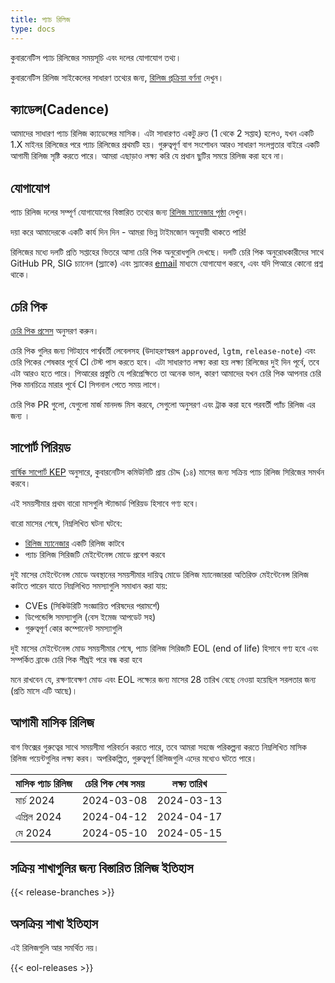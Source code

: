 ```yaml
---
title: প্যাচ রিলিজ
type: docs
---
```


কুবারনেটিস প্যাচ রিলিজের সময়সূচি এবং দলের যোগাযোগ তথ্য।

কুবারনেটিস রিলিজ সাইকেলের সাধারণ তথ্যের জন্য, 
[রিলিজ প্রক্রিয়া বর্ণনা][release process description] দেখুন।

## ক্যাডেন্স(Cadence)

আমাদের সাধারণ প্যাচ রিলিজ ক্যাডেন্সের মাসিক। এটা
সাধারণত একটু দ্রুত (1 থেকে 2 সপ্তাহ) হলেও, যখন একটি 1.X মাইনর 
রিলিজের পরে প্যাচ রিলিজের প্রথমটি হয়। গুরুত্বপূর্ণ বাগ সংশোধন আরও
সাধারণ সংলগ্নতার বাইরে একটি আগামী রিলিজ সৃষ্টি করতে পারে। আমরা 
এছাড়াও লক্ষ্য করি যে প্রধান ছুটির সময়ে রিলিজ করা হবে না।

## যোগাযোগ

প্যাচ রিলিজ দলের সম্পূর্ণ যোগাযোগের বিস্তারিত তথ্যের জন্য [রিলিজ ম্যানেজার পৃষ্ঠা][release-managers] দেখুন।

দয়া করে আমাদেরকে একটি কার্য দিন দিন - আমরা ভিন্ন টাইমজোন অনুযায়ী থাকতে পারি!

রিলিজের মধ্যে দলটি প্রতি সপ্তাহের ভিতরে আসা চেরি পিক অনুরোধগুলি দেখছে।
দলটি চেরি পিক অনুরোধকারীদের সাথে GitHub PR, SIG চ্যানেল (স্ল্যাকে)
এবং স্ল্যাকের  [email](mailto:release-managers-private@kubernetes.io)
মাধ্যমে যোগাযোগ করবে, এবং যদি পিআরে কোনো
প্রশ্ন থাকে।

## চেরি পিক

[চেরি পিক প্রসেস][cherry-picks] অনুসরণ করুন।

চেরি পিক গুলির জন্য গিটহাবে পার্শ্ববর্তী লেবেলসহ (উদাহরণস্বরূপ
`approved`, `lgtm`, `release-note`) এবং চেরি পিকের শেষকার পূর্বে CI টেস্ট পাস করতে হবে।
এটা সাধারণত লক্ষ্য করা হয় লক্ষ্য রিলিজের দুই দিন পূর্বে, তবে এটা আরও হতে পারে। 
পিআরের প্রস্তুতি যে পরিপ্রেক্ষিতে তা অনেক ভাল, কারণ আমাদের যখন 
চেরি পিক আপনার চেরি পিক মানচিত্রে মারার পূর্বে CI সিগনাল পেতে 
সময় লাগে।

চেরি পিক PR গুলো, যেগুলো মার্জ মানদন্ড মিস করবে, সেগুলো অনুসরণ এবং ট্রাক করা হবে
পরবর্তী প্যাঁচ রিলিজ এর জন্য ।

## সাপোর্ট পিরিয়ড

[বার্ষিক সাপোর্ট KEP][yearly-support] অনুসারে, কুবারনেটিস কমিউনিটি
প্রায় চৌদ্দ (১৪) মাসের জন্য সক্রিয় প্যাচ রিলিজ সিরিজের
সমর্থন করবে।

এই সময়সীমার প্রথম বারো মাসগুলি স্ট্যান্ডার্ড পিরিয়ড হিসাবে
গণ্য হবে।

বারো মাসের শেষে, নিম্নলিখিত ঘটনা ঘটবে:

- [রিলিজ ম্যানেজার][release-managers] একটি রিলিজ কাটবে
- প্যাচ রিলিজ সিরিজটি মেইন্টেনেন্স মোডে প্রবেশ করবে

দুই মাসের মেইন্টেনেন্স মোডে অবস্থানের সময়সীমার দায়িত্ব মোডে রিলিজ
ম্যানেজাররা অতিরিক্ত মেইন্টেনেন্স রিলিজ কাটতে পারেন যাতে নিম্নলিখিত সমস্যাগুলি সমাধান করা যায়:

- CVEs (সিকিউরিটি সংজ্ঞায়িত পরিষদের পরামর্শে)
- ডিপেন্ডেন্সি সমস্যাগুলি (বেস ইমেজ আপডেট সহ)
- গুরুত্বপূর্ণ কোর কম্পোনেন্ট সমস্যাগুলি

দুই মাসের মেইন্টেনেন্স মোড সময়সীমার শেষে, প্যাচ রিলিজ সিরিজটি EOL (end of life)
হিসাবে গণ্য হবে এবং সম্পর্কিত ব্রাঞ্চে চেরি পিক 
শীঘ্রই পরে বন্ধ করা হবে 

মনে রাখবেন যে, রক্ষণাবেক্ষণ মোড এবং EOL লক্ষ্যের জন্য মাসের 28 তারিখ বেছে নেওয়া হয়েছিল
সরলতার জন্য (প্রতি মাসে এটি আছে)।

## আগামী মাসিক রিলিজ

বাগ ফিক্সের গুরুত্বের সাথে সময়সীমা পরিবর্তন করতে পারে, তবে আমরা সহজে পরিকল্পনা করতে
নিম্নলিখিত মাসিক রিলিজ পয়েন্টগুলির লক্ষ্য করব। অপরিকল্পিত, 
গুরুত্বপূর্ণ রিলিজগুলি এদের মধ্যেও ঘটতে পারে।

| মাসিক প্যাচ রিলিজ        | চেরি পিক শেষ সময়      | লক্ষ্য তারিখ |
| --------------------- | -------------------- | ----------- |
| মার্চ 2024              | 2024-03-08           | 2024-03-13  |
| এপ্রিল 2024            | 2024-04-12           | 2024-04-17  |
| মে 2024               | 2024-05-10           | 2024-05-15  |

## সক্রিয় শাখাগুলির জন্য বিস্তারিত রিলিজ ইতিহাস

{{< release-branches >}}

## অসক্রিয় শাখা ইতিহাস

এই রিলিজগুলি আর সমর্থিত নয়।

{{< eol-releases >}}

[cherry-picks]: https://github.com/kubernetes/community/blob/master/contributors/devel/sig-release/cherry-picks.md
[release-managers]: /bn/releases/release-managers
[release process description]: /bn/releases/release
[yearly-support]: https://git.k8s.io/enhancements/keps/sig-release/1498-kubernetes-yearly-support-period/README.md
